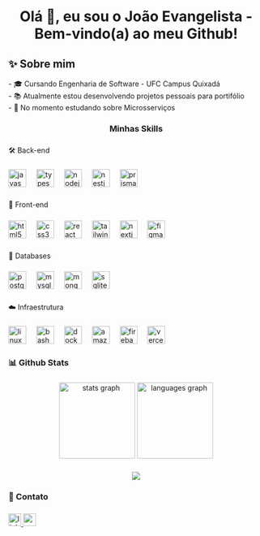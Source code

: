 <h1 align="center">Olá 👋, eu sou o João Evangelista - Bem-vindo(a) ao meu Github!</h1>

###

<h2 align="left">✨  Sobre mim</h2>

<p align="left">-  🎓 Cursando Engenharia de Software - UFC Campus Quixadá<br>- 📚 Atualmente estou desenvolvendo projetos pessoais para portifólio<br>- 📖 No momento estudando sobre Microsserviços</p>

###

<h3 align="center">Minhas Skills</h3>

###

<p align="left">🛠 Back-end</p>

###

<div align="left">
  <img src="https://skillicons.dev/icons?i=js" height="35" alt="javascript logo"  />
  <img width="12" />
  <img src="https://skillicons.dev/icons?i=ts" height="35" alt="typescript logo"  />
  <img width="12" />
  <img src="https://skillicons.dev/icons?i=nodejs" height="35" alt="nodejs logo"  />
  <img width="12" />
  <img src="https://skillicons.dev/icons?i=nestjs" height="35" alt="nestjs logo"  />
  <img width="12" />
  <img src="https://skillicons.dev/icons?i=prisma" height="35" alt="prisma logo"  />
</div>

###

<p align="left">🎨 Front-end</p>

###

<div align="left">
  <img src="https://skillicons.dev/icons?i=html" height="35" alt="html5 logo"  />
  <img width="12" />
  <img src="https://skillicons.dev/icons?i=css" height="35" alt="css3 logo"  />
  <img width="12" />
  <img src="https://skillicons.dev/icons?i=react" height="35" alt="react logo"  />
  <img width="12" />
  <img src="https://skillicons.dev/icons?i=tailwind" height="35" alt="tailwindcss logo"  />
  <img width="12" />
  <img src="https://skillicons.dev/icons?i=nextjs" height="35" alt="nextjs logo"  />
  <img width="12" />
  <img src="https://skillicons.dev/icons?i=figma" height="35" alt="figma logo"  />
</div>

###

<p align="left">💾 Databases</p>

###

<div align="left">
  <img src="https://skillicons.dev/icons?i=postgres" height="35" alt="postgresql logo"  />
  <img width="12" />
  <img src="https://skillicons.dev/icons?i=mysql" height="35" alt="mysql logo"  />
  <img width="12" />
  <img src="https://skillicons.dev/icons?i=mongodb" height="35" alt="mongodb logo"  />
  <img width="12" />
  <img src="https://skillicons.dev/icons?i=sqlite" height="35" alt="sqlite logo"  />
</div>

###

<p align="left">☁️ Infraestrutura</p>

###

<div align="left">
  <img src="https://skillicons.dev/icons?i=linux" height="35" alt="linux logo"  />
  <img width="12" />
  <img src="https://skillicons.dev/icons?i=bash" height="35" alt="bash logo"  />
  <img width="12" />
  <img src="https://skillicons.dev/icons?i=docker" height="35" alt="docker logo"  />
  <img width="12" />
  <img src="https://skillicons.dev/icons?i=aws" height="35" alt="amazonwebservices logo"  />
  <img width="12" />
  <img src="https://skillicons.dev/icons?i=firebase" height="35" alt="firebase logo"  />
  <img width="12" />
  <img src="https://skillicons.dev/icons?i=vercel" height="35" alt="vercel logo"  />
</div>

###

<h3 align="left">📊 Github Stats</h3>

###

<div align="center">
  <img src="https://github-readme-stats.vercel.app/api?username=joaoev&hide_title=false&hide_rank=false&show_icons=true&include_all_commits=false&count_private=true&disable_animations=false&theme=tokyonight&locale=pt-br&hide_border=false&order=1" height="150" alt="stats graph"  />
  <img src="https://github-readme-stats.vercel.app/api/top-langs?username=joaoev&locale=pt-br&hide_title=false&layout=compact&card_width=320&langs_count=5&theme=tokyonight&hide_border=false&order=2" height="150" alt="languages graph"  />
</div>

###

<div align="center">
  <img src="https://profile-counter.glitch.me/joaoev/count.svg?"  />
</div>

###

<h3 align="left">💌 Contato</h3>

###

<div align="left">
  <a href="https://www.linkedin.com/in/joaoevangelista-dev" target="_blank">
    <img src="https://img.shields.io/badge/linkedin-0077B5.svg?style=for-the-badge&logo=linkedin&logoColor=white" height="25" alt="linkedin logo"  />
  </a>
  <a href="mailto:joaoevangelista.dev@gmail.com" target="_blank">
    <img src="https://img.shields.io/static/v1?message=Gmail&logo=gmail&label=&color=D14836&logoColor=white&labelColor=&style=for-the-badge" height="25" alt="gmail logo"  />
  </a>
</div>

###
